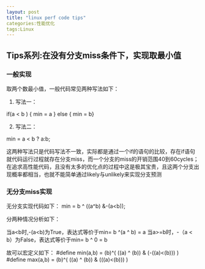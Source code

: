 ```yaml
---
layout: post
title: "linux perf code tips"
categories:性能优化
tags:Linux
---
```


## Tips系列:在没有分支miss条件下，实现取最小值 ##
### 一般实现 ###
取两个数最小值，一般代码常见两种写法如下：

1. 写法一：

if(a  < b ) { min = a } else { min = b}

2. 写法二：

min =  a < b ? a:b;

这两种写法只是代码写法不一致，实际都是通过一个if的语句的比较，存在if语句就代码运行过程就存在分支miss，而一个分支的miss的开销范围40到60cycles；在追求高性能代码，且没有太多的优化点的过程中这是极其宝贵，且这两个分支出现概率都相当，也就不能简单通过likely与unlikely来实现分支预测

### 无分支miss实现 ###
无分支实现代码如下：
min = b ^ ((a^b) &-(a<b));

分两种情况分析如下：

当a<b时,-(a<b)为True，表达式等价于min= b ^(a ^ b) = a
当a>=b时，-（a < b）为False，表达式等价于min= b ^ 0 = b

故可以宏定义如下：
#define min(a,b) = (b)^( ((a) ^ (b)) & (-((a)<(b))) )
#define max(a,b) = (b)^( ((a) ^ (b)) & (((a)<(b))) )













   